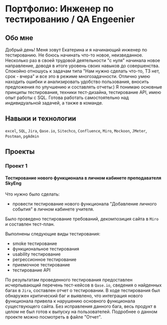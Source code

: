 # Портфолио: Инженер по тестированию / QA Engeenier
## Обо мне

Добрый день! Меня зовут Екатерина и я начинающий инженер по тестированию. 
Не боюсь начинать что-то новое, неизведанное. Несколько раз в своей трудовой деятельности "с нуля" начинала новое направление, доводя в итоге уровень своих навыков до совершенства. 
Спокойно отношусь к задачам типа "Нам нужно сделать что-то, ТЗ нет, срок - вчера" и все это в режиме многозадачности. Отлично умею находить ошибки и анализировать удобство пользования, вносить предложения по улучшению и составлять отчеты:)
Я понимаю основные принципы тестирования, техники тест-дизайна, тестирование API, имею опыт работы с SQL.
Готова работать самостоятельно над индивидуальной задачей, а также в команде.

## Навыки и технологии
``excel``, ``SQL``, ``Jira``, ``Qase.io``, ``Sitechco``, ``Confluence``, ``Miro``, ``Mockoon``, ``JMeter``, ``Postman``, ``pgAdmin``

## Проекты
### Проект 1
#### Тестирование нового функционала в личном кабинете преподавателя SkyEng

Что нужно было сделать: 
- провести тестирование нового функционала "Добавление личного события" в личном кабинете учителя.

Было проведено тестирование требований, декомпозиция сайта в ``Miro`` и составлен тест-план.

Выполнены следующие виды тестирования:
* smoke тестирование
* функциональное тестирования
* usability тестирование 
* регрессионное тестирование
* приемочное тестирование
* тестирование API

По результатам проведенного тестирования предоставлен исчерпывающий перечень тест-кейсов в ``Qase.io``, сведения о найденных багах в ``Jira``, составлен отчет о тестировании. 
В ходе тестирования был обнаружен критический баг и выявлено, что интеграция нового функционала привела к нарушению основного функционала существующего сайта. Без исправления данного бага, весь продукт в целом не был готов к выпуску на пользователей.
Подробнее о данном проекте можно посмотреть в файле "Отчет".
